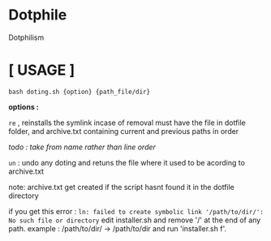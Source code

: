 # Dotphile
Dotphilism

[ USAGE ]
=
`bash doting.sh {option} {path_file/dir}`

**options :**

`re` , reinstalls the symlink incase of removal
must have the file in dotfile folder, and archive.txt containing
current and previous paths in order

*todo : take from name rather than line order*

`un` : undo any doting and retuns the file where it used to be acording to
archive.txt

note: archive.txt get created if the script hasnt found it in the dotfile directory


if you get this error :
`ln: failed to create symbolic link '/path/to/dir/': No such file or directory`
edit installer.sh and remove '/' at the end of any path.
example : /path/to/dir/ -> /path/to/dir
and run 'installer.sh f'.

